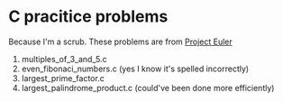 # C pracitice problems
Because I'm a scrub. These problems are from [Project Euler](https://projecteuler.net/)

1. multiples_of_3_and_5.c
2. even_fibonaci_numbers.c (yes I know it's spelled incorrectly)
3. largest_prime_factor.c
4. largest_palindrome_product.c (could've been done more efficiently)